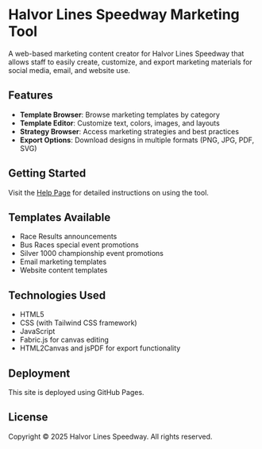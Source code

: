 # Halvor Lines Speedway Marketing Tool

A web-based marketing content creator for Halvor Lines Speedway that allows staff to easily create, customize, and export marketing materials for social media, email, and website use.

## Features

- **Template Browser**: Browse marketing templates by category
- **Template Editor**: Customize text, colors, images, and layouts
- **Strategy Browser**: Access marketing strategies and best practices
- **Export Options**: Download designs in multiple formats (PNG, JPG, PDF, SVG)

## Getting Started

Visit the [Help Page](help.html) for detailed instructions on using the tool.

## Templates Available

- Race Results announcements
- Bus Races special event promotions
- Silver 1000 championship event promotions
- Email marketing templates
- Website content templates

## Technologies Used

- HTML5
- CSS (with Tailwind CSS framework)
- JavaScript
- Fabric.js for canvas editing
- HTML2Canvas and jsPDF for export functionality

## Deployment

This site is deployed using GitHub Pages.

## License

Copyright © 2025 Halvor Lines Speedway. All rights reserved.

